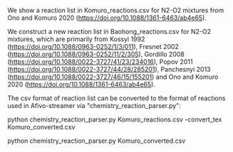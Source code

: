 We show a reaction list in Komuro_reactions.csv for N2-O2 mixtures from Ono and Komuro 2020 (https://doi.org/10.1088/1361-6463/ab4e65).

We construct a new reaction list in Baohong_reactions.csv for N2-O2 mixtures, which are primarily from Kossyi 1992 (https://doi.org/10.1088/0963-0252/1/3/011),  Fresnet 2002 (https://doi.org/10.1088/0963-0252/11/2/305), Gordillo 2008 (https://doi.org/10.1088/0022-3727/41/23/234016), Popov 2011 (https://doi.org/10.1088/0022-3727/44/28/285201), Panchesnyi 2013 (https://doi.org/10.1088/0022-3727/46/15/155201) and Ono and Komuro 2020 (https://doi.org/10.1088/1361-6463/ab4e65).

The csv format of reaction list can be converted to the format of reactions used in Afivo-streamer via "chemistry_reaction_parser.py":

python chemistry_reaction_parser.py Komuro_reactions.csv -convert_tex Komuro_converted.csv 

python chemistry_reaction_parser.py Komuro_converted.csv
